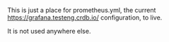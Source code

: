 This is just a place for prometheus.yml, the current https://grafana.testeng.crdb.io/ configuration, to live.

It is not used anywhere else.
